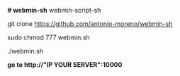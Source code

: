 **# webmin-sh**
webmin-script-sh

git clone https://github.com/antonio-moreno/webmin-sh

sudo chmod 777 webmin.sh

./webmin.sh

**go to http://"IP YOUR SERVER":10000**
